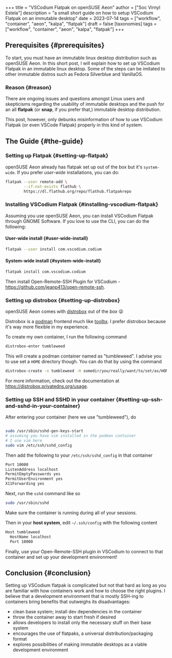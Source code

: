 +++
title = "VSCodium Flatpak on openSUSE Aeon"
author = ["Soc Virnyl Estela"]
description = "a small short guide on how to setup VSCodium Flatpak on an immutable desktop"
date = 2023-07-14
tags = ["workflow", "container", "aeon", "kalpa", "flatpak"]
draft = false
[taxonomies]
  tags = ["workflow", "container", "aeon", "kalpa", "flatpak"]
+++

## Prerequisites {#prerequisites}

To start, you must have an immutable linux desktop distribution such as openSUSE Aeon. In this short post,
I will explain how to set up VSCodium Flatpak in an immutable linux desktop. Some of the steps
can be imitated to other immutable distros such as Fedora Silverblue and VanillaOS.


### Reason {#reason}

There are ongoing issues and questions amongst Linux users and skepticisms regarding the usability of
immutable desktops and the push for an all **flatpak** (or **snap**, if you prefer that,) immutable desktop
distribution.

This post, however, only debunks misinformation of how to use VSCodium Flatpak (or even VSCode Flatpak) properly
in this kind of system.


## The Guide {#the-guide}


### Setting up Flatpak {#setting-up-flatpak}

openSUSE Aeon already has flatpak set up out of the box but it's `system-wide`. If you prefer _user-wide_ installations, you can do:

```sh
flatpak --user remote-add \
        --if-not-exists flathub \
        https://dl.flathub.org/repo/flathub.flatpakrepo
```


### Installing VSCodium Flatpak {#installing-vscodium-flatpak}

Assuming you use openSUSE Aeon, you can install VSCodium Flatpak through GNOME Software. If you love to use the
CLI, you can do the following:


#### User-wide install {#user-wide-install}

```sh
flatpak --user install com.vscodium.codium
```


#### System-wide install {#system-wide-install}

```sh
flatpak install com.vscodium.codium
```

Then install Open-Remote-SSH Plugin for VSCodium - <https://github.com/jeanp413/open-remote-ssh>.


### Setting up distrobox {#setting-up-distrobox}

openSUSE Aeon comes with [distrobox](https://github.com/89luca89/distrobox) out of the _box_ 😜

Distrobox is a [podman](https://podman.io) frontend much like [toolbx](https://github.com/containers/toolbox). I prefer distrobox because it's way more flexible in my experience.

To create my own container, I run the following command

```sh
distrobox-enter tumbleweed
```

This will create a podman container named as "tumbleweed". I advise you to use set a `HOME` directory
though. You can do that by using the command

```sh
distrobox-create -n tumbleweed -H somedir/you/really/want/to/set/as/HOME/for/that/container
```

For more information, check out the documentation at <https://distrobox.privatedns.org/usage>.


### Setting up SSH and SSHD in your container {#setting-up-ssh-and-sshd-in-your-container}

After entering your container (here we use "tumbleweed"), do

```sh

sudo /usr/sbin/sshd-gen-keys-start
# assuming you have vim installed in the podman container
# I use vim here
sudo vim /etc/ssh/sshd_config
```

Then add the following to your `/etc/ssh/sshd_config` in that container

```txt
Port 10000
ListenAddress localhost
PermitEmptyPasswords yes
PermitUserEnvironment yes
X11Forwarding yes
```

Next, run the `sshd` command like so

```sh
sudo /usr/sbin/sshd
```

Make sure the container is running during all of your sessions.

Then in your **host system**, edit `~/.ssh/config` with the following content

```txt
Host tumbleweed
  HostName localhost
  Port 10000
```

Finally, use your Open-Remote-SSH plugin in VSCodium to connect to that container and set up your
development environment!


## Conclusion {#conclusion}

Setting up VSCodium flatpak is complicated but not that hard as long as you are familiar with how containers
work and how to choose the right plugins. I believe that a development environment that is mostly SSH-ing
to containers bring benefits that outweighs its disadvantages:

-   clean base system; install dev dependencies in the container
-   throw the container away to start fresh if desired
-   allows developers to install only the necessary stuff on their base system
-   encourages the use of flatpaks, a universal distribution/packaging format
-   explores possibilities of making immutable desktops as a viable development environment
